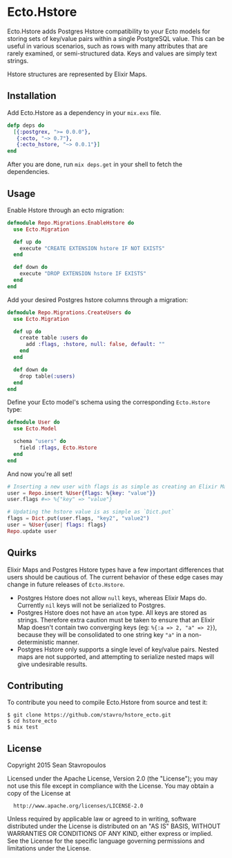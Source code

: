 Ecto.Hstore
===========

Ecto.Hstore adds Postgres Hstore compatibility to your Ecto models for storing sets of key/value pairs within a single PostgreSQL value.  This can be useful in various scenarios, such as rows with many attributes that are rarely examined, or semi-structured data. Keys and values are simply text strings.

Hstore structures are represented by Elixir Maps.

## Installation

Add Ecto.Hstore as a dependency in your `mix.exs` file.

```elixir
defp deps do
  [{:postgrex, ">= 0.0.0"},
   {:ecto, "~> 0.7"},
   {:ecto_hstore, "~> 0.0.1"}]
end
```

After you are done, run `mix deps.get` in your shell to fetch the dependencies.

## Usage

Enable Hstore through an ecto migration:

```elixir
defmodule Repo.Migrations.EnableHstore do
  use Ecto.Migration

  def up do
    execute "CREATE EXTENSION hstore IF NOT EXISTS"
  end

  def down do
    execute "DROP EXTENSION hstore IF EXISTS"
  end
end
```

Add your desired Postgres hstore columns through a migration:

```elixir
defmodule Repo.Migrations.CreateUsers do
  use Ecto.Migration

  def up do
    create table :users do
      add :flags, :hstore, null: false, default: ""
    end
  end

  def down do
    drop table(:users)
  end
end
```

Define your Ecto model's schema using the corresponding `Ecto.Hstore` type:

```elixir
defmodule User do
  use Ecto.Model

  schema "users" do
    field :flags, Ecto.Hstore
  end
end
```

And now you're all set!

```elixir
# Inserting a new user with flags is as simple as creating an Elixir Map:
user = Repo.insert %User{flags: %{key: "value"}}
user.flags #=> %{"key" => "value"}

# Updating the hstore value is as simple as `Dict.put`
flags = Dict.put(user.flags, "key2", "value2")
user = %User{user| flags: flags}
Repo.update user
```

## Quirks

Elixir Maps and Postgres Hstore types have a few important differences that users should be cautious of.  The current behavior of these edge cases may change in future releases of `Ecto.Hstore`.

  * Postgres Hstore does not allow `null` keys, whereas Elixir Maps do.  Currently `nil` keys will not be serialized to Postgres.
  * Postgres Hstore does not have an `atom` type.  All keys are stored as strings.  Therefore extra caution must be taken to ensure that an Elixir Map doesn't contain two converging keys (eg: `%{:a => 2, "a" => 2}`), because they will be consolidated to one string key `"a"` in a non-deterministic manner.
  * Postgres Hstore only supports a single level of key/value pairs.  Nested maps are not supported, and attempting to serialize nested maps will give undesirable results.

## Contributing

To contribute you need to compile Ecto.Hstore from source and test it:

```
$ git clone https://github.com/stavro/hstore_ecto.git
$ cd hstore_ecto
$ mix test
```

## License

Copyright 2015 Sean Stavropoulos

  Licensed under the Apache License, Version 2.0 (the "License");
  you may not use this file except in compliance with the License.
  You may obtain a copy of the License at

      http://www.apache.org/licenses/LICENSE-2.0

  Unless required by applicable law or agreed to in writing, software
  distributed under the License is distributed on an "AS IS" BASIS,
  WITHOUT WARRANTIES OR CONDITIONS OF ANY KIND, either express or implied.
  See the License for the specific language governing permissions and
  limitations under the License.
